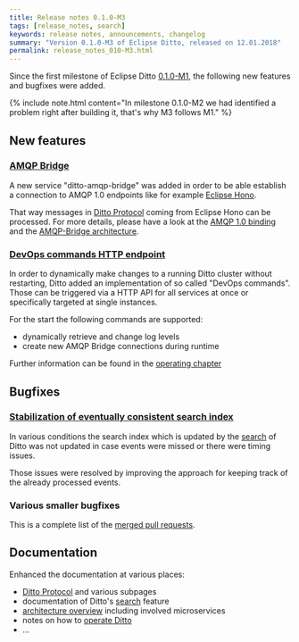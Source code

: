 ```yaml
---
title: Release notes 0.1.0-M3
tags: [release_notes, search]
keywords: release notes, announcements, changelog
summary: "Version 0.1.0-M3 of Eclipse Ditto, released on 12.01.2018"
permalink: release_notes_010-M3.html
---
```


Since the first milestone of Eclipse Ditto [0.1.0-M1](release_notes_010-M1.html), the following new features and
bugfixes were added.

{% include note.html content="In milestone 0.1.0-M2 we had identified a problem right after building it, 
    that's why M3 follows M1." %}


## New features

### [AMQP Bridge](https://github.com/eclipse/ditto/pull/65)

A new service "ditto-amqp-bridge" was added in order to be able establish a connection to AMQP 1.0
endpoints like for example [Eclipse Hono](https://eclipse.org/hono/).

That way messages in [Ditto Protocol](protocol-overview.html) coming from Eclipse Hono can be processed. 
For more details, please have a look at the [AMQP 1.0 binding](protocol-bindings-amqp10.html) and the 
[AMQP-Bridge architecture](architecture-services-amqp-bridge.html).

### [DevOps commands HTTP endpoint](https://github.com/eclipse/ditto/pull/55)

In order to dynamically make changes to a running Ditto cluster without restarting, Ditto added an implementation
of so called "DevOps commands". Those can be triggered via a HTTP API for all services at once or specifically targeted
at single instances.

For the start the following commands are supported:
* dynamically retrieve and change log levels
* create new AMQP Bridge connections during runtime

Further information can be found in the [operating chapter](installation-operating.html#devops-commands)


## Bugfixes

### [Stabilization of eventually consistent search index](https://github.com/eclipse/ditto/pull/83)

In various conditions the search index which is updated by the [search](basic-search.html) of Ditto was not updated in case
events were missed or there were timing issues.

Those issues were resolved by improving the approach for keeping track of the already processed events. 

### Various smaller bugfixes

This is a complete list of the [merged pull requests](https://github.com/eclipse/ditto/pulls?q=is%3Apr+milestone%3A0.1.0-M3+).


## Documentation

Enhanced the documentation at various places:
* [Ditto Protocol](protocol-overview.html) and various subpages
* documentation of Ditto's [search](basic-search.html) feature
* [architecture overview](architecture-overview.html) including involved microservices
* notes on how to [operate Ditto](installation-operating.html)
* ...

